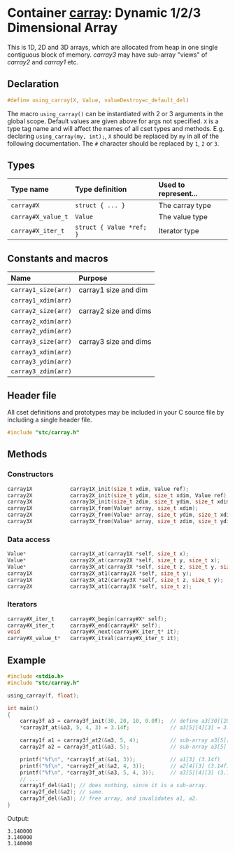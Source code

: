 # Container [carray](../stc/carray.h): Dynamic 1/2/3 Dimensional Array

This is 1D, 2D and 3D arrays, which are allocated from heap in one single contiguous block of memory.
*carray3* may have sub-array "views" of *carray2* and *carray1* etc.

## Declaration

```c
#define using_carray(X, Value, valueDestroy=c_default_del)
```
The macro `using_carray()` can be instantiated with 2 or 3 arguments in the global scope.
Default values are given above for args not specified. `X` is a type tag name and
will affect the names of all cset types and methods. E.g. declaring `using_carray(my, int);`, `X` should
be replaced by `my` in all of the following documentation. The `#` character should be replaced by `1`, `2` or `3`.

## Types

| Type name            | Type definition               | Used to represent...      |
|:---------------------|:------------------------------|:--------------------------|
| `carray#X`           | `struct { ... }`              | The carray type           |
| `carray#X_value_t`   | `Value`                       | The value type            |
| `carray#X_iter_t`    | `struct { Value *ref; }`      | Iterator type             |

## Constants and macros

| Name                 | Purpose                  |
|:---------------------|:-------------------------|
| `carray1_size(arr)`  |  carray1 size and dim    |
| `carray1_xdim(arr)`  |                          |
| `carray2_size(arr)`  |  carray2 size and dims   |
| `carray2_xdim(arr)`  |                          |
| `carray2_ydim(arr)`  |                          |
| `carray3_size(arr)`  |  carray3 size and dims   |
| `carray3_xdim(arr)`  |                          |
| `carray3_ydim(arr)`  |                          |
| `carray3_zdim(arr)`  |                          |

## Header file

All cset definitions and prototypes may be included in your C source file by including a single header file.

```c
#include "stc/carray.h"
```
## Methods

### Constructors
```c
carray1X            carray1X_init(size_t xdim, Value ref);
carray2X            carray2X_init(size_t ydim, size_t xdim, Value ref);
carray3X            carray3X_init(size_t zdim, size_t ydim, size_t xdim, Value ref);
carray1X            carray1X_from(Value* array, size_t xdim);
carray2X            carray2X_from(Value* array, size_t ydim, size_t xdim);
carray3X            carray3X_from(Value* array, size_t zdim, size_t ydim, size_t xdim);
```
### Data access
```c
Value*              carray1X_at(carray1X *self, size_t x);
Value*              carray2X_at(carray2X *self, size_t y, size_t x);
Value*              carray3X_at(carray3X *self, size_t z, size_t y, size_t x);
carray1X            carray2X_at1(carray2X *self, size_t y);
carray1X            carray3X_at2(carray3X *self, size_t z, size_t y);
carray2X            carray3X_at1(carray3X *self, size_t z);
```
### Iterators
```c
carray#X_iter_t     carray#X_begin(carray#X* self);
carray#X_iter_t     carray#X_end(carray#X* self);
void                carray#X_next(carray#X_iter_t* it);
carray#X_value_t*   carray#X_itval(carray#X_iter_t it);
```

## Example
```c
#include <stdio.h>
#include "stc/carray.h"

using_carray(f, float);

int main()
{
    carray3f a3 = carray3f_init(30, 20, 10, 0.0f);  // define a3[30][20][10], init with 0.0f.
    *carray3f_at(&a3, 5, 4, 3) = 3.14f;             // a3[5][4][3] = 3.14

    carray1f a1 = carray3f_at2(&a3, 5, 4);          // sub-array a3[5][4] (no data copy).
    carray2f a2 = carray3f_at1(&a3, 5);             // sub-array a3[5]

    printf("%f\n", *carray1f_at(&a1, 3));           // a1[3] (3.14f)
    printf("%f\n", *carray2f_at(&a2, 4, 3));        // a2[4][3] (3.14f)
    printf("%f\n", *carray3f_at(&a3, 5, 4, 3));     // a3[5][4][3] (3.14f)
    // ...
    carray1f_del(&a1); // does nothing, since it is a sub-array.
    carray2f_del(&a2); // same.
    carray3f_del(&a3); // free array, and invalidates a1, a2.
}
```
Output:
```
3.140000
3.140000
3.140000
```
